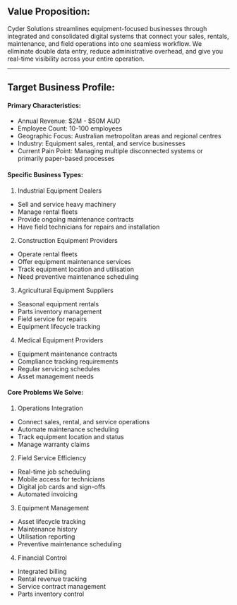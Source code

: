 ## Value Proposition:
Cyder Solutions streamlines equipment-focused businesses through integrated and consolidated digital systems that connect your sales, rentals, maintenance, and field operations into one seamless workflow. We eliminate double data entry, reduce administrative overhead, and give you real-time visibility across your entire operation.

---
## Target Business Profile:
#### Primary Characteristics:
- Annual Revenue: $2M - $50M AUD
- Employee Count: 10-100 employees
- Geographic Focus: Australian metropolitan areas and regional centres
- Industry: Equipment sales, rental, and service businesses
- Current Pain Point: Managing multiple disconnected systems or primarily paper-based processes

#### Specific Business Types:
1. Industrial Equipment Dealers
- Sell and service heavy machinery
- Manage rental fleets
- Provide ongoing maintenance contracts
- Have field technicians for repairs and installation

2. Construction Equipment Providers
- Operate rental fleets
- Offer equipment maintenance services
- Track equipment location and utilisation
- Need preventive maintenance scheduling

3. Agricultural Equipment Suppliers
- Seasonal equipment rentals
- Parts inventory management
- Field service for repairs
- Equipment lifecycle tracking

4. Medical Equipment Providers
- Equipment maintenance contracts
- Compliance tracking requirements
- Regular servicing schedules
- Asset management needs

#### Core Problems We Solve:
1. Operations Integration
- Connect sales, rental, and service operations
- Automate maintenance scheduling
- Track equipment location and status
- Manage warranty claims

2. Field Service Efficiency
- Real-time job scheduling
- Mobile access for technicians
- Digital job cards and sign-offs
- Automated invoicing

3. Equipment Management
- Asset lifecycle tracking
- Maintenance history
- Utilisation reporting
- Preventive maintenance scheduling

4. Financial Control
- Integrated billing
- Rental revenue tracking
- Service contract management
- Parts inventory control
